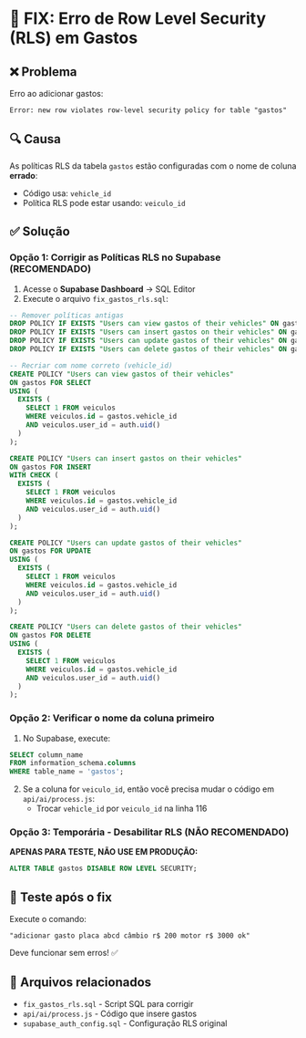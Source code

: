 # 🔧 FIX: Erro de Row Level Security (RLS) em Gastos

## ❌ Problema

Erro ao adicionar gastos:
```
Error: new row violates row-level security policy for table "gastos"
```

## 🔍 Causa

As políticas RLS da tabela `gastos` estão configuradas com o nome de coluna **errado**:
- Código usa: `vehicle_id`
- Política RLS pode estar usando: `veiculo_id`

## ✅ Solução

### Opção 1: Corrigir as Políticas RLS no Supabase (RECOMENDADO)

1. Acesse o **Supabase Dashboard** → SQL Editor
2. Execute o arquivo `fix_gastos_rls.sql`:

```sql
-- Remover políticas antigas
DROP POLICY IF EXISTS "Users can view gastos of their vehicles" ON gastos;
DROP POLICY IF EXISTS "Users can insert gastos on their vehicles" ON gastos;
DROP POLICY IF EXISTS "Users can update gastos of their vehicles" ON gastos;
DROP POLICY IF EXISTS "Users can delete gastos of their vehicles" ON gastos;

-- Recriar com nome correto (vehicle_id)
CREATE POLICY "Users can view gastos of their vehicles"
ON gastos FOR SELECT
USING (
  EXISTS (
    SELECT 1 FROM veiculos 
    WHERE veiculos.id = gastos.vehicle_id 
    AND veiculos.user_id = auth.uid()
  )
);

CREATE POLICY "Users can insert gastos on their vehicles"
ON gastos FOR INSERT
WITH CHECK (
  EXISTS (
    SELECT 1 FROM veiculos 
    WHERE veiculos.id = gastos.vehicle_id 
    AND veiculos.user_id = auth.uid()
  )
);

CREATE POLICY "Users can update gastos of their vehicles"
ON gastos FOR UPDATE
USING (
  EXISTS (
    SELECT 1 FROM veiculos 
    WHERE veiculos.id = gastos.vehicle_id 
    AND veiculos.user_id = auth.uid()
  )
);

CREATE POLICY "Users can delete gastos of their vehicles"
ON gastos FOR DELETE
USING (
  EXISTS (
    SELECT 1 FROM veiculos 
    WHERE veiculos.id = gastos.vehicle_id 
    AND veiculos.user_id = auth.uid()
  )
);
```

### Opção 2: Verificar o nome da coluna primeiro

1. No Supabase, execute:
```sql
SELECT column_name 
FROM information_schema.columns 
WHERE table_name = 'gastos';
```

2. Se a coluna for `veiculo_id`, então você precisa mudar o código em `api/ai/process.js`:
   - Trocar `vehicle_id` por `veiculo_id` na linha 116

### Opção 3: Temporária - Desabilitar RLS (NÃO RECOMENDADO)

**APENAS PARA TESTE, NÃO USE EM PRODUÇÃO:**
```sql
ALTER TABLE gastos DISABLE ROW LEVEL SECURITY;
```

## 🧪 Teste após o fix

Execute o comando:
```
"adicionar gasto placa abcd câmbio r$ 200 motor r$ 3000 ok"
```

Deve funcionar sem erros! ✅

## 📝 Arquivos relacionados

- `fix_gastos_rls.sql` - Script SQL para corrigir
- `api/ai/process.js` - Código que insere gastos
- `supabase_auth_config.sql` - Configuração RLS original

